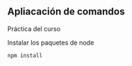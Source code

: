 ## Apliacación de comandos

Práctica del curso

Instalar los paquetes de node

  ``
  npm install
  ``